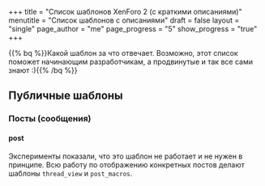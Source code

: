 +++
title = "Список шаблонов XenForo 2 (с краткими описаниями)"
menutitle = "Список шаблонов с описаниями"
draft = false
layout = "single"
page_author = "me"
page_progress = "5"
show_progress = "true"
+++

{{% bq %}}Какой шаблон за что отвечает. Возможно, этот список поможет начинающим разработчикам, а продвинутые и так все сами знают :){{% /bq %}}

## Публичные шаблоны

### Посты (сообщения)

#### post

Эксперименты показали, что это шаблон не работает и не нужен в принципе. Всю работу по отображению конкретных постов делают шаблоны `thread_view` и `post_macros`.
